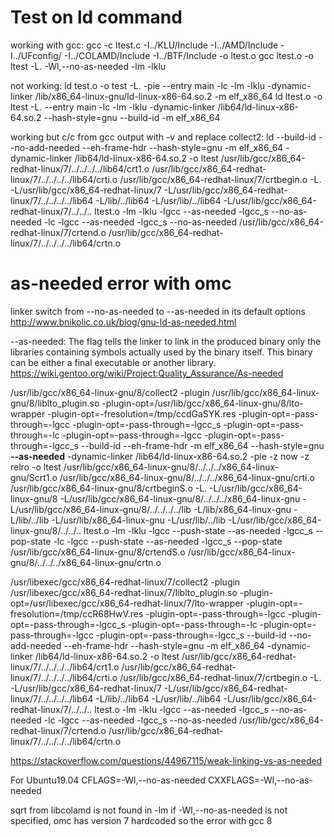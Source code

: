 # Test on ld command
working with gcc:
gcc -c ltest.c -I../KLU/Include -I../AMD/Include -I../UFconfig/  -I../COLAMD/Include -I../BTF/Include -o ltest.o
gcc ltest.o -o ltest -L. -Wl,--no-as-needed -lm -lklu

not working:
ld test.o -o test -L. -pie --entry main -lc -lm -lklu -dynamic-linker /lib/x86_64-linux-gnu/ld-linux-x86-64.so.2 -m elf_x86_64
ld  ltest.o -o ltest -L. --entry main -lc -lm -lklu -dynamic-linker /lib64/ld-linux-x86-64.so.2 --hash-style=gnu --build-id -m elf_x86_64

working but c/c from gcc output with -v and replace collect2:
ld --build-id --no-add-needed --eh-frame-hdr --hash-style=gnu -m elf_x86_64 -dynamic-linker /lib64/ld-linux-x86-64.so.2 -o ltest /usr/lib/gcc/x86_64-redhat-linux/7/../../../../lib64/crt1.o /usr/lib/gcc/x86_64-redhat-linux/7/../../../../lib64/crti.o /usr/lib/gcc/x86_64-redhat-linux/7/crtbegin.o -L. -L/usr/lib/gcc/x86_64-redhat-linux/7 -L/usr/lib/gcc/x86_64-redhat-linux/7/../../../../lib64 -L/lib/../lib64 -L/usr/lib/../lib64 -L/usr/lib/gcc/x86_64-redhat-linux/7/../../.. ltest.o -lm -lklu -lgcc --as-needed -lgcc_s --no-as-needed -lc -lgcc --as-needed -lgcc_s --no-as-needed /usr/lib/gcc/x86_64-redhat-linux/7/crtend.o /usr/lib/gcc/x86_64-redhat-linux/7/../../../../lib64/crtn.o

# as-needed error with omc

linker switch from --no-as-needed to --as-needed in its default options
http://www.bnikolic.co.uk/blog/gnu-ld-as-needed.html

--as-needed: The flag tells the linker to link in the produced binary only the libraries containing symbols actually used by the binary itself. This binary can be either a final executable or another library.
https://wiki.gentoo.org/wiki/Project:Quality_Assurance/As-needed

/usr/lib/gcc/x86_64-linux-gnu/8/collect2 -plugin /usr/lib/gcc/x86_64-linux-gnu/8/liblto_plugin.so -plugin-opt=/usr/lib/gcc/x86_64-linux-gnu/8/lto-wrapper -plugin-opt=-fresolution=/tmp/ccdGaSYK.res -plugin-opt=-pass-through=-lgcc -plugin-opt=-pass-through=-lgcc_s -plugin-opt=-pass-through=-lc -plugin-opt=-pass-through=-lgcc -plugin-opt=-pass-through=-lgcc_s --build-id --eh-frame-hdr -m elf_x86_64 --hash-style=gnu **--as-needed** -dynamic-linker /lib64/ld-linux-x86-64.so.2 -pie -z now -z relro -o ltest /usr/lib/gcc/x86_64-linux-gnu/8/../../../x86_64-linux-gnu/Scrt1.o /usr/lib/gcc/x86_64-linux-gnu/8/../../../x86_64-linux-gnu/crti.o /usr/lib/gcc/x86_64-linux-gnu/8/crtbeginS.o -L. -L/usr/lib/gcc/x86_64-linux-gnu/8 -L/usr/lib/gcc/x86_64-linux-gnu/8/../../../x86_64-linux-gnu -L/usr/lib/gcc/x86_64-linux-gnu/8/../../../../lib -L/lib/x86_64-linux-gnu -L/lib/../lib -L/usr/lib/x86_64-linux-gnu -L/usr/lib/../lib -L/usr/lib/gcc/x86_64-linux-gnu/8/../../.. ltest.o -lm -lklu -lgcc --push-state --as-needed -lgcc_s --pop-state -lc -lgcc --push-state --as-needed -lgcc_s --pop-state /usr/lib/gcc/x86_64-linux-gnu/8/crtendS.o /usr/lib/gcc/x86_64-linux-gnu/8/../../../x86_64-linux-gnu/crtn.o

/usr/libexec/gcc/x86_64-redhat-linux/7/collect2 -plugin /usr/libexec/gcc/x86_64-redhat-linux/7/liblto_plugin.so -plugin-opt=/usr/libexec/gcc/x86_64-redhat-linux/7/lto-wrapper -plugin-opt=-fresolution=/tmp/ccR68HwV.res -plugin-opt=-pass-through=-lgcc -plugin-opt=-pass-through=-lgcc_s -plugin-opt=-pass-through=-lc -plugin-opt=-pass-through=-lgcc -plugin-opt=-pass-through=-lgcc_s --build-id --no-add-needed --eh-frame-hdr --hash-style=gnu -m elf_x86_64 -dynamic-linker /lib64/ld-linux-x86-64.so.2 -o ltest /usr/lib/gcc/x86_64-redhat-linux/7/../../../../lib64/crt1.o /usr/lib/gcc/x86_64-redhat-linux/7/../../../../lib64/crti.o /usr/lib/gcc/x86_64-redhat-linux/7/crtbegin.o -L. -L/usr/lib/gcc/x86_64-redhat-linux/7 -L/usr/lib/gcc/x86_64-redhat-linux/7/../../../../lib64 -L/lib/../lib64 -L/usr/lib/../lib64 -L/usr/lib/gcc/x86_64-redhat-linux/7/../../.. ltest.o -lm -lklu -lgcc --as-needed -lgcc_s --no-as-needed -lc -lgcc --as-needed -lgcc_s --no-as-needed /usr/lib/gcc/x86_64-redhat-linux/7/crtend.o /usr/lib/gcc/x86_64-redhat-linux/7/../../../../lib64/crtn.o

https://stackoverflow.com/questions/44967115/weak-linking-vs-as-needed

For Ubuntu19.04
CFLAGS=-Wl,--no-as-needed
CXXFLAGS=-Wl,--no-as-needed

sqrt from libcolamd is not found in -lm if -Wl,--no-as-needed is not specified, omc has version 7 hardcoded so the error with gcc 8

